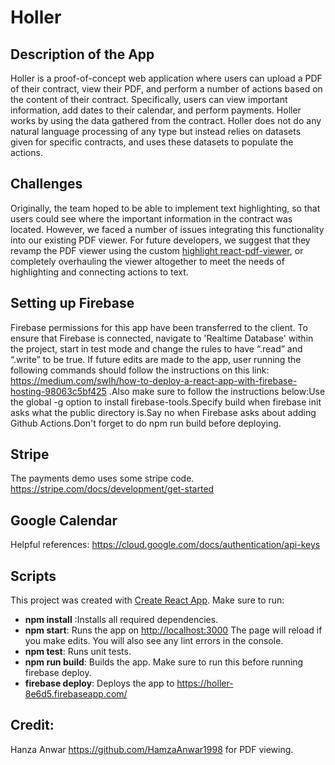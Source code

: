 # Holler

## Description of the App

Holler is a proof-of-concept web application where users can upload a PDF of their contract, view their PDF, and perform a number of actions based on the content of their contract. Specifically, users can view important information, add dates to their calendar, and perform payments.
Holler works by using the data gathered from the contract. Holler does not do any natural language processing of any type but instead relies on datasets given for specific contracts, and uses these datasets to populate the actions. 

## Challenges

Originally, the team hoped to be able to implement text highlighting, so that users could see where the important information in the contract was located. However, we faced a number of issues integrating this functionality into our existing PDF viewer. For future developers, we suggest that they revamp the PDF viewer using the custom [highlight react-pdf-viewer](https://react-pdf-viewer.dev/plugins/highlight/), or completely overhauling the viewer altogether to meet the needs of highlighting and connecting actions to text. 



## Setting up Firebase

Firebase permissions for this app have been transferred to the client. To ensure that Firebase is connected, navigate to 'Realtime Database' within the project, start in test mode and change the rules to have “.read” and “.write” to be true. If future edits are made to the app, user running the following commands should follow the instructions on this link: https://medium.com/swlh/how-to-deploy-a-react-app-with-firebase-hosting-98063c5bf425 .Also make sure to follow the instructions below:Use the global -g option to install firebase-tools.Specify build when firebase init asks what the public directory is.Say no when Firebase asks about adding Github Actions.Don't forget to do npm run build before deploying. 

## Stripe

The payments demo uses some stripe code. https://stripe.com/docs/development/get-started 

## Google Calendar

Helpful references: https://cloud.google.com/docs/authentication/api-keys 

## Scripts

This project was created with [Create React App](https://github.com/facebook/create-react-app). Make sure to run:



- **npm install** :Installs all required dependencies.
- **npm start**: Runs the app on [http://localhost:3000](http://localhost:3000/) The page will reload if you make edits. You will also see any lint errors in the console.
- **npm test**: Runs unit tests. 
- **npm run build**: Builds the app. Make sure to run this before running firebase deploy. 
- **firebase deploy**: Deploys the app to https://holler-8e6d5.firebaseapp.com/ 

## Credit:
Hanza Anwar https://github.com/HamzaAnwar1998 for PDF viewing.


